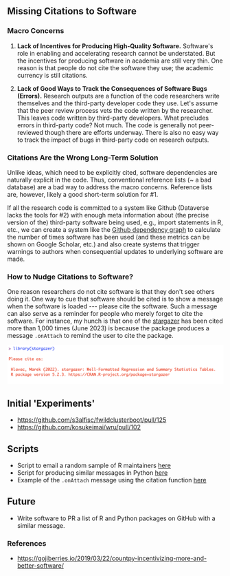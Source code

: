 ## Missing Citations to Software

### Macro Concerns

1. **Lack of Incentives for Producing High-Quality Software.** Software's role in enabling and accelerating research cannot be understated. But the incentives for producing software in academia are still very thin. One reason is that people do not cite the software they use; the academic currency is still citations.

2. **Lack of Good Ways to Track the Consequences of Software Bugs (Errors).** Research outputs are a function of the code researchers write themselves and the third-party developer code they use. Let's assume that the peer review process vets the code written by the researcher. This leaves code written by third-party developers. What precludes errors in third-party code? Not much. The code is generally not peer-reviewed though there are efforts underway. There is also no easy way to track the impact of bugs in third-party code on research outputs.

### Citations Are the Wrong Long-Term Solution

Unlike ideas, which need to be explicitly cited, software dependencies are naturally explicit in the code. Thus, conventional reference lists (~ a bad database) are a bad way to address the macro concerns. Reference lists are, however, likely a good short-term solution for #1. 

If all the research code is committed to a system like Github (Dataverse lacks the tools for #2) with enough meta information about (the precise version of the) third-party software being used, e.g., import statements in R, etc., we can create a system like the [Github dependency graph](https://docs.github.com/en/rest/dependency-graph?apiVersion=2022-11-28) to calculate the number of times software has been used (and these metrics can be shown on Google Scholar, etc.) and also create systems that trigger warnings to authors when consequential updates to underlying software are made. 

### How to Nudge Citations to Software?

One reason researchers do not cite software is that they don't see others doing it. One way to cue that software should be cited is to show a message when the software is loaded --- please cite the software. Such a message can also serve as a reminder for people who merely forget to cite the software. For instance, my hunch is that one of the [stargazer](https://scholar.google.com/citations?user=jRCc4kMAAAAJ&hl=en) has been cited more than 1,000 times (June 2023) is because the package produces a message `.onAttach` to remind the user to cite the package. 


<img src = "stargazer.png">

## Initial 'Experiments'

* https://github.com/s3alfisc/fwildclusterboot/pull/125
* https://github.com/kosukeimai/wru/pull/102

## Scripts

* Script to email a random sample of R maintainers [here](scripts/email_R_maintainers.R)
* Script for producing similar messages in Python [here](scripts/cite.py)
* Example of the `.onAttach` message using the citation function [here](scripts/cite.R)

## Future
* Write software to PR a list of R and Python packages on GitHub with a similar message.

### References

* https://gojiberries.io/2019/03/22/countpy-incentivizing-more-and-better-software/
